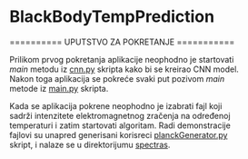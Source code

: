 # BlackBodyTempPrediction

========== UPUTSTVO ZA POKRETANJE =========== <br/>

Prilikom prvog pokretanja aplikacije neophodno je startovati <br/>
_main_ metodu iz [cnn.py](cnn.py) skripta kako bi se kreirao CNN model. <br/>
Nakon toga aplikacija se pokreće svaki put pozivom _main_  <br/>
metode iz [main.py](main.py) skripta.

Kada se aplikacija pokrene neophodno je izabrati fajl koji </br>
sadrži intenzitete elektromagnetnog zračenja na određenoj </br>
temperaturi i zatim startovati algoritam. Radi demonstracije </br>
fajlovi su unapred generisani korisreci [planckGenerator.py](planckGenerator.py) </br>
skript, i nalaze se u direktorijumu [spectras](spectras).